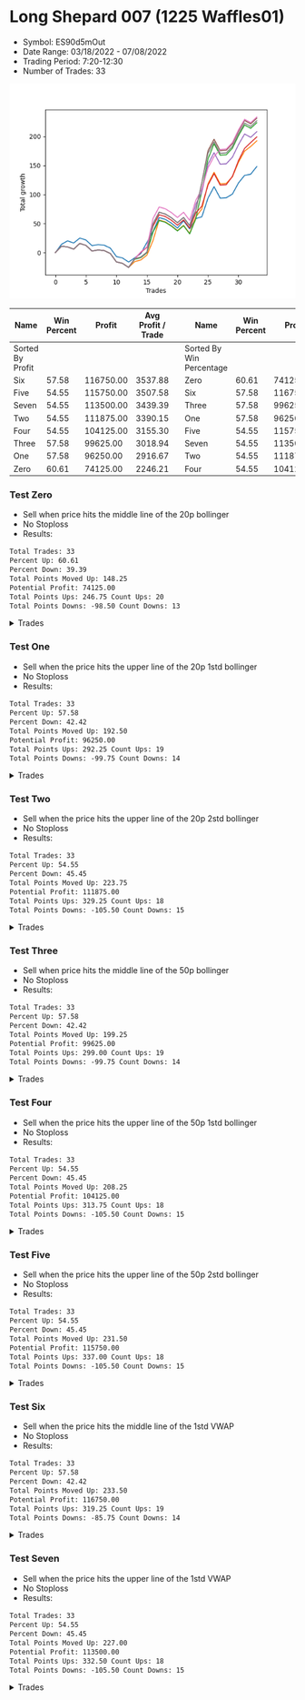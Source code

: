 # Long Shepard 007 (1225 Waffles01) 
- Symbol: ES90d5mOut
- Date Range: 03/18/2022 - 07/08/2022
- Trading Period: 7:20-12:30
- Number of Trades: 33

![Plot](LongShepard007(1225Waffles01)ES90d5mOut.png)

| Name | Win Percent | Profit | Avg Profit / Trade |     | Name | Win Percent | Profit | Avg Profit / Trade |
| ---- | ----------- | ------ | ------------------ | --- | ---- | ----------- | ------ | ------------------ |
| Sorted By <br> Profit | | | | | Sorted By <br> Win Percentage ||||
| Six | 57.58 | 116750.00 | 3537.88 |     | Zero | 60.61 | 74125.00 | 2246.21 |
| Five | 54.55 | 115750.00 | 3507.58 |     | Six | 57.58 | 116750.00 | 3537.88 |
| Seven | 54.55 | 113500.00 | 3439.39 |     | Three | 57.58 | 99625.00 | 3018.94 |
| Two | 54.55 | 111875.00 | 3390.15 |     | One | 57.58 | 96250.00 | 2916.67 |
| Four | 54.55 | 104125.00 | 3155.30 |     | Five | 54.55 | 115750.00 | 3507.58 |
| Three | 57.58 | 99625.00 | 3018.94 |     | Seven | 54.55 | 113500.00 | 3439.39 |
| One | 57.58 | 96250.00 | 2916.67 |     | Two | 54.55 | 111875.00 | 3390.15 |
| Zero | 60.61 | 74125.00 | 2246.21 |     | Four | 54.55 | 104125.00 | 3155.30 |

### Test Zero
* Sell when price hits the middle line of the 20p bollinger
* No Stoploss
* Results:
```
Total Trades: 33
Percent Up: 60.61
Percent Down: 39.39
Total Points Moved Up: 148.25
Potential Profit: 74125.00
Total Points Ups: 246.75 Count Ups: 20
Total Points Downs: -98.50 Count Downs: 13
```

<details><summary>Trades</summary>

<code>In: 2022-03-21 10:30:00		Out: 2022-03-21 11:00:15		Total Position Time: 30:15		Total Move Up: 14.25		Total to Date: 14.25</code> <br />
<code>In: 2022-03-21 10:35:00		Out: 2022-03-21 11:00:15		Total Position Time: 25:15		Total Move Up: 6.00		Total to Date: 20.25</code> <br />
<code>In: 2022-03-23 10:55:00		Out: 2022-03-23 11:25:55		Total Position Time: 30:55		Total Move Up: -3.75		Total to Date: 16.50</code> <br />
<code>In: 2022-03-23 11:15:00		Out: 2022-03-23 11:28:15		Total Position Time: 13:15		Total Move Up: 8.50		Total to Date: 25.00</code> <br />
<code>In: 2022-03-30 11:05:00		Out: 2022-03-30 11:35:55		Total Position Time: 30:55		Total Move Up: -3.25		Total to Date: 21.75</code> <br />
<code>In: 2022-03-30 11:35:00		Out: 2022-03-30 12:05:55		Total Position Time: 30:55		Total Move Up: -9.75		Total to Date: 12.00</code> <br />
<code>In: 2022-04-01 09:25:00		Out: 2022-04-01 09:55:55		Total Position Time: 30:55		Total Move Up: 1.75		Total to Date: 13.75</code> <br />
<code>In: 2022-04-01 09:40:00		Out: 2022-04-01 10:10:55		Total Position Time: 30:55		Total Move Up: -1.00		Total to Date: 12.75</code> <br />
<code>In: 2022-04-07 08:20:00		Out: 2022-04-07 08:50:55		Total Position Time: 30:55		Total Move Up: -5.00		Total to Date: 7.75</code> <br />
<code>In: 2022-04-12 11:45:00		Out: 2022-04-12 12:15:55		Total Position Time: 30:55		Total Move Up: -14.50		Total to Date: -6.75</code> <br />
<code>In: 2022-04-14 12:15:00		Out: 2022-04-14 12:45:55		Total Position Time: 30:55		Total Move Up: -2.50		Total to Date: -9.25</code> <br />
<code>In: 2022-04-18 08:55:00		Out: 2022-04-18 09:25:55		Total Position Time: 30:55		Total Move Up: -7.00		Total to Date: -16.25</code> <br />
<code>In: 2022-04-18 09:40:00		Out: 2022-04-18 09:54:40		Total Position Time: 14:40		Total Move Up: 7.25		Total to Date: -9.00</code> <br />
<code>In: 2022-04-20 12:05:00		Out: 2022-04-20 12:24:15		Total Position Time: 19:15		Total Move Up: 7.50		Total to Date: -1.50</code> <br />
<code>In: 2022-04-21 10:20:00		Out: 2022-04-21 10:31:05		Total Position Time: 11:05		Total Move Up: 19.00		Total to Date: 17.50</code> <br />
<code>In: 2022-05-02 11:45:00		Out: 2022-05-02 11:53:35		Total Position Time: 08:35		Total Move Up: 18.75		Total to Date: 36.25</code> <br />
<code>In: 2022-05-11 11:00:00		Out: 2022-05-11 11:18:40		Total Position Time: 18:40		Total Move Up: 24.00		Total to Date: 60.25</code> <br />
<code>In: 2022-05-12 11:00:00		Out: 2022-05-12 11:30:55		Total Position Time: 30:55		Total Move Up: -3.00		Total to Date: 57.25</code> <br />
<code>In: 2022-05-12 11:15:00		Out: 2022-05-12 11:45:55		Total Position Time: 30:55		Total Move Up: -6.50		Total to Date: 50.75</code> <br />
<code>In: 2022-06-08 10:15:00		Out: 2022-06-08 10:45:55		Total Position Time: 30:55		Total Move Up: -8.50		Total to Date: 42.25</code> <br />
<code>In: 2022-06-08 10:40:00		Out: 2022-06-08 11:07:45		Total Position Time: 27:45		Total Move Up: 12.50		Total to Date: 54.75</code> <br />
<code>In: 2022-06-13 07:30:00		Out: 2022-06-13 08:00:55		Total Position Time: 30:55		Total Move Up: -14.00		Total to Date: 40.75</code> <br />
<code>In: 2022-06-14 12:25:00		Out: 2022-06-14 12:30:55		Total Position Time: 05:55		Total Move Up: 17.75		Total to Date: 58.50</code> <br />
<code>In: 2022-06-14 12:30:00		Out: 2022-06-14 12:32:05		Total Position Time: 02:05		Total Move Up: 3.25		Total to Date: 61.75</code> <br />
<code>In: 2022-06-15 11:35:00		Out: 2022-06-15 11:38:10		Total Position Time: 03:10		Total Move Up: 32.00		Total to Date: 93.75</code> <br />
<code>In: 2022-06-15 11:40:00		Out: 2022-06-15 11:41:10		Total Position Time: 01:10		Total Move Up: 19.75		Total to Date: 113.50</code> <br />
<code>In: 2022-06-16 07:20:00		Out: 2022-06-16 07:50:55		Total Position Time: 30:55		Total Move Up: -19.75		Total to Date: 93.75</code> <br />
<code>In: 2022-06-16 11:35:00		Out: 2022-06-16 12:05:55		Total Position Time: 30:55		Total Move Up: 0.75		Total to Date: 94.50</code> <br />
<code>In: 2022-06-16 11:40:00		Out: 2022-06-16 12:09:30		Total Position Time: 29:30		Total Move Up: 6.25		Total to Date: 100.75</code> <br />
<code>In: 2022-06-16 11:55:00		Out: 2022-06-16 12:09:30		Total Position Time: 14:30		Total Move Up: 19.25		Total to Date: 120.00</code> <br />
<code>In: 2022-06-16 12:00:00		Out: 2022-06-16 12:09:30		Total Position Time: 09:30		Total Move Up: 13.00		Total to Date: 133.00</code> <br />
<code>In: 2022-06-16 12:05:00		Out: 2022-06-16 12:09:30		Total Position Time: 04:30		Total Move Up: 2.00		Total to Date: 135.00</code> <br />
<code>In: 2022-06-23 10:05:00		Out: 2022-06-23 10:23:20		Total Position Time: 18:20		Total Move Up: 13.25		Total to Date: 148.25</code> <br />


</details>

### Test One
* Sell when the price hits the upper line of the 20p 1std bollinger
* No Stoploss
* Results:
```
Total Trades: 33
Percent Up: 57.58
Percent Down: 42.42
Total Points Moved Up: 192.50
Potential Profit: 96250.00
Total Points Ups: 292.25 Count Ups: 19
Total Points Downs: -99.75 Count Downs: 14
```

<details><summary>Trades</summary>

<code>In: 2022-03-21 10:30:00		Out: 2022-03-21 11:00:55		Total Position Time: 30:55		Total Move Up: 11.00		Total to Date: 11.00</code> <br />
<code>In: 2022-03-21 10:35:00		Out: 2022-03-21 11:05:55		Total Position Time: 30:55		Total Move Up: -1.25		Total to Date: 9.75</code> <br />
<code>In: 2022-03-23 10:55:00		Out: 2022-03-23 11:25:55		Total Position Time: 30:55		Total Move Up: -3.75		Total to Date: 6.00</code> <br />
<code>In: 2022-03-23 11:15:00		Out: 2022-03-23 11:45:55		Total Position Time: 30:55		Total Move Up: 9.75		Total to Date: 15.75</code> <br />
<code>In: 2022-03-30 11:05:00		Out: 2022-03-30 11:35:55		Total Position Time: 30:55		Total Move Up: -3.25		Total to Date: 12.50</code> <br />
<code>In: 2022-03-30 11:35:00		Out: 2022-03-30 12:05:55		Total Position Time: 30:55		Total Move Up: -9.75		Total to Date: 2.75</code> <br />
<code>In: 2022-04-01 09:25:00		Out: 2022-04-01 09:55:55		Total Position Time: 30:55		Total Move Up: 1.75		Total to Date: 4.50</code> <br />
<code>In: 2022-04-01 09:40:00		Out: 2022-04-01 10:10:55		Total Position Time: 30:55		Total Move Up: -1.00		Total to Date: 3.50</code> <br />
<code>In: 2022-04-07 08:20:00		Out: 2022-04-07 08:50:55		Total Position Time: 30:55		Total Move Up: -5.00		Total to Date: -1.50</code> <br />
<code>In: 2022-04-12 11:45:00		Out: 2022-04-12 12:15:55		Total Position Time: 30:55		Total Move Up: -14.50		Total to Date: -16.00</code> <br />
<code>In: 2022-04-14 12:15:00		Out: 2022-04-14 12:45:55		Total Position Time: 30:55		Total Move Up: -2.50		Total to Date: -18.50</code> <br />
<code>In: 2022-04-18 08:55:00		Out: 2022-04-18 09:25:55		Total Position Time: 30:55		Total Move Up: -7.00		Total to Date: -25.50</code> <br />
<code>In: 2022-04-18 09:40:00		Out: 2022-04-18 10:07:50		Total Position Time: 27:50		Total Move Up: 10.00		Total to Date: -15.50</code> <br />
<code>In: 2022-04-20 12:05:00		Out: 2022-04-20 12:35:55		Total Position Time: 30:55		Total Move Up: 2.75		Total to Date: -12.75</code> <br />
<code>In: 2022-04-21 10:20:00		Out: 2022-04-21 10:50:55		Total Position Time: 30:55		Total Move Up: 8.50		Total to Date: -4.25</code> <br />
<code>In: 2022-05-02 11:45:00		Out: 2022-05-02 12:05:15		Total Position Time: 20:15		Total Move Up: 25.25		Total to Date: 21.00</code> <br />
<code>In: 2022-05-11 11:00:00		Out: 2022-05-11 11:25:45		Total Position Time: 25:45		Total Move Up: 35.00		Total to Date: 56.00</code> <br />
<code>In: 2022-05-12 11:00:00		Out: 2022-05-12 11:30:55		Total Position Time: 30:55		Total Move Up: -3.00		Total to Date: 53.00</code> <br />
<code>In: 2022-05-12 11:15:00		Out: 2022-05-12 11:45:55		Total Position Time: 30:55		Total Move Up: -6.50		Total to Date: 46.50</code> <br />
<code>In: 2022-06-08 10:15:00		Out: 2022-06-08 10:45:55		Total Position Time: 30:55		Total Move Up: -8.50		Total to Date: 38.00</code> <br />
<code>In: 2022-06-08 10:40:00		Out: 2022-06-08 11:10:55		Total Position Time: 30:55		Total Move Up: 9.00		Total to Date: 47.00</code> <br />
<code>In: 2022-06-13 07:30:00		Out: 2022-06-13 08:00:55		Total Position Time: 30:55		Total Move Up: -14.00		Total to Date: 33.00</code> <br />
<code>In: 2022-06-14 12:25:00		Out: 2022-06-14 12:38:10		Total Position Time: 13:10		Total Move Up: 28.25		Total to Date: 61.25</code> <br />
<code>In: 2022-06-14 12:30:00		Out: 2022-06-14 12:38:10		Total Position Time: 08:10		Total Move Up: 14.00		Total to Date: 75.25</code> <br />
<code>In: 2022-06-15 11:35:00		Out: 2022-06-15 11:38:55		Total Position Time: 03:55		Total Move Up: 43.25		Total to Date: 118.50</code> <br />
<code>In: 2022-06-15 11:40:00		Out: 2022-06-15 11:41:10		Total Position Time: 01:10		Total Move Up: 19.75		Total to Date: 138.25</code> <br />
<code>In: 2022-06-16 07:20:00		Out: 2022-06-16 07:50:55		Total Position Time: 30:55		Total Move Up: -19.75		Total to Date: 118.50</code> <br />
<code>In: 2022-06-16 11:35:00		Out: 2022-06-16 12:05:55		Total Position Time: 30:55		Total Move Up: 0.75		Total to Date: 119.25</code> <br />
<code>In: 2022-06-16 11:40:00		Out: 2022-06-16 12:10:55		Total Position Time: 30:55		Total Move Up: 11.25		Total to Date: 130.50</code> <br />
<code>In: 2022-06-16 11:55:00		Out: 2022-06-16 12:20:15		Total Position Time: 25:15		Total Move Up: 25.25		Total to Date: 155.75</code> <br />
<code>In: 2022-06-16 12:00:00		Out: 2022-06-16 12:20:15		Total Position Time: 20:15		Total Move Up: 19.00		Total to Date: 174.75</code> <br />
<code>In: 2022-06-16 12:05:00		Out: 2022-06-16 12:20:15		Total Position Time: 15:15		Total Move Up: 8.00		Total to Date: 182.75</code> <br />
<code>In: 2022-06-23 10:05:00		Out: 2022-06-23 10:35:55		Total Position Time: 30:55		Total Move Up: 9.75		Total to Date: 192.50</code> <br />


</details>

### Test Two
* Sell when the price hits the upper line of the 20p 2std bollinger
* No Stoploss
* Results:
```
Total Trades: 33
Percent Up: 54.55
Percent Down: 45.45
Total Points Moved Up: 223.75
Potential Profit: 111875.00
Total Points Ups: 329.25 Count Ups: 18
Total Points Downs: -105.50 Count Downs: 15
```

<details><summary>Trades</summary>

<code>In: 2022-03-21 10:30:00		Out: 2022-03-21 11:00:55		Total Position Time: 30:55		Total Move Up: 11.00		Total to Date: 11.00</code> <br />
<code>In: 2022-03-21 10:35:00		Out: 2022-03-21 11:05:55		Total Position Time: 30:55		Total Move Up: -1.25		Total to Date: 9.75</code> <br />
<code>In: 2022-03-23 10:55:00		Out: 2022-03-23 11:25:55		Total Position Time: 30:55		Total Move Up: -3.75		Total to Date: 6.00</code> <br />
<code>In: 2022-03-23 11:15:00		Out: 2022-03-23 11:45:55		Total Position Time: 30:55		Total Move Up: 9.75		Total to Date: 15.75</code> <br />
<code>In: 2022-03-30 11:05:00		Out: 2022-03-30 11:35:55		Total Position Time: 30:55		Total Move Up: -3.25		Total to Date: 12.50</code> <br />
<code>In: 2022-03-30 11:35:00		Out: 2022-03-30 12:05:55		Total Position Time: 30:55		Total Move Up: -9.75		Total to Date: 2.75</code> <br />
<code>In: 2022-04-01 09:25:00		Out: 2022-04-01 09:55:55		Total Position Time: 30:55		Total Move Up: 1.75		Total to Date: 4.50</code> <br />
<code>In: 2022-04-01 09:40:00		Out: 2022-04-01 10:10:55		Total Position Time: 30:55		Total Move Up: -1.00		Total to Date: 3.50</code> <br />
<code>In: 2022-04-07 08:20:00		Out: 2022-04-07 08:50:55		Total Position Time: 30:55		Total Move Up: -5.00		Total to Date: -1.50</code> <br />
<code>In: 2022-04-12 11:45:00		Out: 2022-04-12 12:15:55		Total Position Time: 30:55		Total Move Up: -14.50		Total to Date: -16.00</code> <br />
<code>In: 2022-04-14 12:15:00		Out: 2022-04-14 12:45:55		Total Position Time: 30:55		Total Move Up: -2.50		Total to Date: -18.50</code> <br />
<code>In: 2022-04-18 08:55:00		Out: 2022-04-18 09:25:55		Total Position Time: 30:55		Total Move Up: -7.00		Total to Date: -25.50</code> <br />
<code>In: 2022-04-18 09:40:00		Out: 2022-04-18 10:10:25		Total Position Time: 30:25		Total Move Up: 14.00		Total to Date: -11.50</code> <br />
<code>In: 2022-04-20 12:05:00		Out: 2022-04-20 12:35:55		Total Position Time: 30:55		Total Move Up: 2.75		Total to Date: -8.75</code> <br />
<code>In: 2022-04-21 10:20:00		Out: 2022-04-21 10:50:55		Total Position Time: 30:55		Total Move Up: 8.50		Total to Date: -0.25</code> <br />
<code>In: 2022-05-02 11:45:00		Out: 2022-05-02 12:09:40		Total Position Time: 24:40		Total Move Up: 35.75		Total to Date: 35.50</code> <br />
<code>In: 2022-05-11 11:00:00		Out: 2022-05-11 11:30:55		Total Position Time: 30:55		Total Move Up: 19.75		Total to Date: 55.25</code> <br />
<code>In: 2022-05-12 11:00:00		Out: 2022-05-12 11:30:55		Total Position Time: 30:55		Total Move Up: -3.00		Total to Date: 52.25</code> <br />
<code>In: 2022-05-12 11:15:00		Out: 2022-05-12 11:45:55		Total Position Time: 30:55		Total Move Up: -6.50		Total to Date: 45.75</code> <br />
<code>In: 2022-06-08 10:15:00		Out: 2022-06-08 10:45:55		Total Position Time: 30:55		Total Move Up: -8.50		Total to Date: 37.25</code> <br />
<code>In: 2022-06-08 10:40:00		Out: 2022-06-08 11:10:55		Total Position Time: 30:55		Total Move Up: 9.00		Total to Date: 46.25</code> <br />
<code>In: 2022-06-13 07:30:00		Out: 2022-06-13 08:00:55		Total Position Time: 30:55		Total Move Up: -14.00		Total to Date: 32.25</code> <br />
<code>In: 2022-06-14 12:25:00		Out: 2022-06-14 12:55:55		Total Position Time: 30:55		Total Move Up: 25.75		Total to Date: 58.00</code> <br />
<code>In: 2022-06-14 12:30:00		Out: 2022-06-15 06:30:05		Total Position Time: 1080:05		Total Move Up: 48.50		Total to Date: 106.50</code> <br />
<code>In: 2022-06-15 11:35:00		Out: 2022-06-15 11:41:00		Total Position Time: 06:00		Total Move Up: 54.75		Total to Date: 161.25</code> <br />
<code>In: 2022-06-15 11:40:00		Out: 2022-06-15 11:41:25		Total Position Time: 01:25		Total Move Up: 26.25		Total to Date: 187.50</code> <br />
<code>In: 2022-06-16 07:20:00		Out: 2022-06-16 07:50:55		Total Position Time: 30:55		Total Move Up: -19.75		Total to Date: 167.75</code> <br />
<code>In: 2022-06-16 11:35:00		Out: 2022-06-16 12:05:55		Total Position Time: 30:55		Total Move Up: 0.75		Total to Date: 168.50</code> <br />
<code>In: 2022-06-16 11:40:00		Out: 2022-06-16 12:10:55		Total Position Time: 30:55		Total Move Up: 11.25		Total to Date: 179.75</code> <br />
<code>In: 2022-06-16 11:55:00		Out: 2022-06-16 12:25:55		Total Position Time: 30:55		Total Move Up: 21.75		Total to Date: 201.50</code> <br />
<code>In: 2022-06-16 12:00:00		Out: 2022-06-16 12:30:55		Total Position Time: 30:55		Total Move Up: 18.25		Total to Date: 219.75</code> <br />
<code>In: 2022-06-16 12:05:00		Out: 2022-06-16 12:35:55		Total Position Time: 30:55		Total Move Up: -5.75		Total to Date: 214.00</code> <br />
<code>In: 2022-06-23 10:05:00		Out: 2022-06-23 10:35:55		Total Position Time: 30:55		Total Move Up: 9.75		Total to Date: 223.75</code> <br />


</details>

### Test Three
* Sell when price hits the middle line of the 50p bollinger
* No Stoploss
* Results:
```
Total Trades: 33
Percent Up: 57.58
Percent Down: 42.42
Total Points Moved Up: 199.25
Potential Profit: 99625.00
Total Points Ups: 299.00 Count Ups: 19
Total Points Downs: -99.75 Count Downs: 14
```

<details><summary>Trades</summary>

<code>In: 2022-03-21 10:30:00		Out: 2022-03-21 11:00:55		Total Position Time: 30:55		Total Move Up: 11.00		Total to Date: 11.00</code> <br />
<code>In: 2022-03-21 10:35:00		Out: 2022-03-21 11:05:55		Total Position Time: 30:55		Total Move Up: -1.25		Total to Date: 9.75</code> <br />
<code>In: 2022-03-23 10:55:00		Out: 2022-03-23 11:25:55		Total Position Time: 30:55		Total Move Up: -3.75		Total to Date: 6.00</code> <br />
<code>In: 2022-03-23 11:15:00		Out: 2022-03-23 11:45:55		Total Position Time: 30:55		Total Move Up: 9.75		Total to Date: 15.75</code> <br />
<code>In: 2022-03-30 11:05:00		Out: 2022-03-30 11:35:55		Total Position Time: 30:55		Total Move Up: -3.25		Total to Date: 12.50</code> <br />
<code>In: 2022-03-30 11:35:00		Out: 2022-03-30 12:05:55		Total Position Time: 30:55		Total Move Up: -9.75		Total to Date: 2.75</code> <br />
<code>In: 2022-04-01 09:25:00		Out: 2022-04-01 09:55:55		Total Position Time: 30:55		Total Move Up: 1.75		Total to Date: 4.50</code> <br />
<code>In: 2022-04-01 09:40:00		Out: 2022-04-01 10:10:55		Total Position Time: 30:55		Total Move Up: -1.00		Total to Date: 3.50</code> <br />
<code>In: 2022-04-07 08:20:00		Out: 2022-04-07 08:50:55		Total Position Time: 30:55		Total Move Up: -5.00		Total to Date: -1.50</code> <br />
<code>In: 2022-04-12 11:45:00		Out: 2022-04-12 12:15:55		Total Position Time: 30:55		Total Move Up: -14.50		Total to Date: -16.00</code> <br />
<code>In: 2022-04-14 12:15:00		Out: 2022-04-14 12:45:55		Total Position Time: 30:55		Total Move Up: -2.50		Total to Date: -18.50</code> <br />
<code>In: 2022-04-18 08:55:00		Out: 2022-04-18 09:25:55		Total Position Time: 30:55		Total Move Up: -7.00		Total to Date: -25.50</code> <br />
<code>In: 2022-04-18 09:40:00		Out: 2022-04-18 10:10:55		Total Position Time: 30:55		Total Move Up: 15.00		Total to Date: -10.50</code> <br />
<code>In: 2022-04-20 12:05:00		Out: 2022-04-20 12:25:50		Total Position Time: 20:50		Total Move Up: 11.00		Total to Date: 0.50</code> <br />
<code>In: 2022-04-21 10:20:00		Out: 2022-04-21 10:50:55		Total Position Time: 30:55		Total Move Up: 8.50		Total to Date: 9.00</code> <br />
<code>In: 2022-05-02 11:45:00		Out: 2022-05-02 12:10:10		Total Position Time: 25:10		Total Move Up: 36.50		Total to Date: 45.50</code> <br />
<code>In: 2022-05-11 11:00:00		Out: 2022-05-11 11:30:55		Total Position Time: 30:55		Total Move Up: 19.75		Total to Date: 65.25</code> <br />
<code>In: 2022-05-12 11:00:00		Out: 2022-05-12 11:30:55		Total Position Time: 30:55		Total Move Up: -3.00		Total to Date: 62.25</code> <br />
<code>In: 2022-05-12 11:15:00		Out: 2022-05-12 11:45:55		Total Position Time: 30:55		Total Move Up: -6.50		Total to Date: 55.75</code> <br />
<code>In: 2022-06-08 10:15:00		Out: 2022-06-08 10:45:55		Total Position Time: 30:55		Total Move Up: -8.50		Total to Date: 47.25</code> <br />
<code>In: 2022-06-08 10:40:00		Out: 2022-06-08 11:10:55		Total Position Time: 30:55		Total Move Up: 9.00		Total to Date: 56.25</code> <br />
<code>In: 2022-06-13 07:30:00		Out: 2022-06-13 08:00:55		Total Position Time: 30:55		Total Move Up: -14.00		Total to Date: 42.25</code> <br />
<code>In: 2022-06-14 12:25:00		Out: 2022-06-14 12:37:55		Total Position Time: 12:55		Total Move Up: 26.00		Total to Date: 68.25</code> <br />
<code>In: 2022-06-14 12:30:00		Out: 2022-06-14 12:37:55		Total Position Time: 07:55		Total Move Up: 11.75		Total to Date: 80.00</code> <br />
<code>In: 2022-06-15 11:35:00		Out: 2022-06-15 11:38:45		Total Position Time: 03:45		Total Move Up: 36.25		Total to Date: 116.25</code> <br />
<code>In: 2022-06-15 11:40:00		Out: 2022-06-15 11:41:10		Total Position Time: 01:10		Total Move Up: 19.75		Total to Date: 136.00</code> <br />
<code>In: 2022-06-16 07:20:00		Out: 2022-06-16 07:50:55		Total Position Time: 30:55		Total Move Up: -19.75		Total to Date: 116.25</code> <br />
<code>In: 2022-06-16 11:35:00		Out: 2022-06-16 12:05:55		Total Position Time: 30:55		Total Move Up: 0.75		Total to Date: 117.00</code> <br />
<code>In: 2022-06-16 11:40:00		Out: 2022-06-16 12:10:20		Total Position Time: 30:20		Total Move Up: 14.25		Total to Date: 131.25</code> <br />
<code>In: 2022-06-16 11:55:00		Out: 2022-06-16 12:10:20		Total Position Time: 15:20		Total Move Up: 27.25		Total to Date: 158.50</code> <br />
<code>In: 2022-06-16 12:00:00		Out: 2022-06-16 12:10:20		Total Position Time: 10:20		Total Move Up: 21.00		Total to Date: 179.50</code> <br />
<code>In: 2022-06-16 12:05:00		Out: 2022-06-16 12:10:20		Total Position Time: 05:20		Total Move Up: 10.00		Total to Date: 189.50</code> <br />
<code>In: 2022-06-23 10:05:00		Out: 2022-06-23 10:35:55		Total Position Time: 30:55		Total Move Up: 9.75		Total to Date: 199.25</code> <br />


</details>

### Test Four
* Sell when the price hits the upper line of the 50p 1std bollinger
* No Stoploss
* Results:
```
Total Trades: 33
Percent Up: 54.55
Percent Down: 45.45
Total Points Moved Up: 208.25
Potential Profit: 104125.00
Total Points Ups: 313.75 Count Ups: 18
Total Points Downs: -105.50 Count Downs: 15
```

<details><summary>Trades</summary>

<code>In: 2022-03-21 10:30:00		Out: 2022-03-21 11:00:55		Total Position Time: 30:55		Total Move Up: 11.00		Total to Date: 11.00</code> <br />
<code>In: 2022-03-21 10:35:00		Out: 2022-03-21 11:05:55		Total Position Time: 30:55		Total Move Up: -1.25		Total to Date: 9.75</code> <br />
<code>In: 2022-03-23 10:55:00		Out: 2022-03-23 11:25:55		Total Position Time: 30:55		Total Move Up: -3.75		Total to Date: 6.00</code> <br />
<code>In: 2022-03-23 11:15:00		Out: 2022-03-23 11:45:55		Total Position Time: 30:55		Total Move Up: 9.75		Total to Date: 15.75</code> <br />
<code>In: 2022-03-30 11:05:00		Out: 2022-03-30 11:35:55		Total Position Time: 30:55		Total Move Up: -3.25		Total to Date: 12.50</code> <br />
<code>In: 2022-03-30 11:35:00		Out: 2022-03-30 12:05:55		Total Position Time: 30:55		Total Move Up: -9.75		Total to Date: 2.75</code> <br />
<code>In: 2022-04-01 09:25:00		Out: 2022-04-01 09:55:55		Total Position Time: 30:55		Total Move Up: 1.75		Total to Date: 4.50</code> <br />
<code>In: 2022-04-01 09:40:00		Out: 2022-04-01 10:10:55		Total Position Time: 30:55		Total Move Up: -1.00		Total to Date: 3.50</code> <br />
<code>In: 2022-04-07 08:20:00		Out: 2022-04-07 08:50:55		Total Position Time: 30:55		Total Move Up: -5.00		Total to Date: -1.50</code> <br />
<code>In: 2022-04-12 11:45:00		Out: 2022-04-12 12:15:55		Total Position Time: 30:55		Total Move Up: -14.50		Total to Date: -16.00</code> <br />
<code>In: 2022-04-14 12:15:00		Out: 2022-04-14 12:45:55		Total Position Time: 30:55		Total Move Up: -2.50		Total to Date: -18.50</code> <br />
<code>In: 2022-04-18 08:55:00		Out: 2022-04-18 09:25:55		Total Position Time: 30:55		Total Move Up: -7.00		Total to Date: -25.50</code> <br />
<code>In: 2022-04-18 09:40:00		Out: 2022-04-18 10:10:55		Total Position Time: 30:55		Total Move Up: 15.00		Total to Date: -10.50</code> <br />
<code>In: 2022-04-20 12:05:00		Out: 2022-04-20 12:35:55		Total Position Time: 30:55		Total Move Up: 2.75		Total to Date: -7.75</code> <br />
<code>In: 2022-04-21 10:20:00		Out: 2022-04-21 10:50:55		Total Position Time: 30:55		Total Move Up: 8.50		Total to Date: 0.75</code> <br />
<code>In: 2022-05-02 11:45:00		Out: 2022-05-02 12:15:55		Total Position Time: 30:55		Total Move Up: 49.00		Total to Date: 49.75</code> <br />
<code>In: 2022-05-11 11:00:00		Out: 2022-05-11 11:30:55		Total Position Time: 30:55		Total Move Up: 19.75		Total to Date: 69.50</code> <br />
<code>In: 2022-05-12 11:00:00		Out: 2022-05-12 11:30:55		Total Position Time: 30:55		Total Move Up: -3.00		Total to Date: 66.50</code> <br />
<code>In: 2022-05-12 11:15:00		Out: 2022-05-12 11:45:55		Total Position Time: 30:55		Total Move Up: -6.50		Total to Date: 60.00</code> <br />
<code>In: 2022-06-08 10:15:00		Out: 2022-06-08 10:45:55		Total Position Time: 30:55		Total Move Up: -8.50		Total to Date: 51.50</code> <br />
<code>In: 2022-06-08 10:40:00		Out: 2022-06-08 11:10:55		Total Position Time: 30:55		Total Move Up: 9.00		Total to Date: 60.50</code> <br />
<code>In: 2022-06-13 07:30:00		Out: 2022-06-13 08:00:55		Total Position Time: 30:55		Total Move Up: -14.00		Total to Date: 46.50</code> <br />
<code>In: 2022-06-14 12:25:00		Out: 2022-06-14 12:42:10		Total Position Time: 17:10		Total Move Up: 36.25		Total to Date: 82.75</code> <br />
<code>In: 2022-06-14 12:30:00		Out: 2022-06-14 12:42:10		Total Position Time: 12:10		Total Move Up: 22.00		Total to Date: 104.75</code> <br />
<code>In: 2022-06-15 11:35:00		Out: 2022-06-15 11:39:00		Total Position Time: 04:00		Total Move Up: 47.50		Total to Date: 152.25</code> <br />
<code>In: 2022-06-15 11:40:00		Out: 2022-06-15 11:41:10		Total Position Time: 01:10		Total Move Up: 19.75		Total to Date: 172.00</code> <br />
<code>In: 2022-06-16 07:20:00		Out: 2022-06-16 07:50:55		Total Position Time: 30:55		Total Move Up: -19.75		Total to Date: 152.25</code> <br />
<code>In: 2022-06-16 11:35:00		Out: 2022-06-16 12:05:55		Total Position Time: 30:55		Total Move Up: 0.75		Total to Date: 153.00</code> <br />
<code>In: 2022-06-16 11:40:00		Out: 2022-06-16 12:10:55		Total Position Time: 30:55		Total Move Up: 11.25		Total to Date: 164.25</code> <br />
<code>In: 2022-06-16 11:55:00		Out: 2022-06-16 12:25:55		Total Position Time: 30:55		Total Move Up: 21.75		Total to Date: 186.00</code> <br />
<code>In: 2022-06-16 12:00:00		Out: 2022-06-16 12:30:55		Total Position Time: 30:55		Total Move Up: 18.25		Total to Date: 204.25</code> <br />
<code>In: 2022-06-16 12:05:00		Out: 2022-06-16 12:35:55		Total Position Time: 30:55		Total Move Up: -5.75		Total to Date: 198.50</code> <br />
<code>In: 2022-06-23 10:05:00		Out: 2022-06-23 10:35:55		Total Position Time: 30:55		Total Move Up: 9.75		Total to Date: 208.25</code> <br />


</details>

### Test Five
* Sell when the price hits the upper line of the 50p 2std bollinger
* No Stoploss
* Results:
```
Total Trades: 33
Percent Up: 54.55
Percent Down: 45.45
Total Points Moved Up: 231.50
Potential Profit: 115750.00
Total Points Ups: 337.00 Count Ups: 18
Total Points Downs: -105.50 Count Downs: 15
```

<details><summary>Trades</summary>

<code>In: 2022-03-21 10:30:00		Out: 2022-03-21 11:00:55		Total Position Time: 30:55		Total Move Up: 11.00		Total to Date: 11.00</code> <br />
<code>In: 2022-03-21 10:35:00		Out: 2022-03-21 11:05:55		Total Position Time: 30:55		Total Move Up: -1.25		Total to Date: 9.75</code> <br />
<code>In: 2022-03-23 10:55:00		Out: 2022-03-23 11:25:55		Total Position Time: 30:55		Total Move Up: -3.75		Total to Date: 6.00</code> <br />
<code>In: 2022-03-23 11:15:00		Out: 2022-03-23 11:45:55		Total Position Time: 30:55		Total Move Up: 9.75		Total to Date: 15.75</code> <br />
<code>In: 2022-03-30 11:05:00		Out: 2022-03-30 11:35:55		Total Position Time: 30:55		Total Move Up: -3.25		Total to Date: 12.50</code> <br />
<code>In: 2022-03-30 11:35:00		Out: 2022-03-30 12:05:55		Total Position Time: 30:55		Total Move Up: -9.75		Total to Date: 2.75</code> <br />
<code>In: 2022-04-01 09:25:00		Out: 2022-04-01 09:55:55		Total Position Time: 30:55		Total Move Up: 1.75		Total to Date: 4.50</code> <br />
<code>In: 2022-04-01 09:40:00		Out: 2022-04-01 10:10:55		Total Position Time: 30:55		Total Move Up: -1.00		Total to Date: 3.50</code> <br />
<code>In: 2022-04-07 08:20:00		Out: 2022-04-07 08:50:55		Total Position Time: 30:55		Total Move Up: -5.00		Total to Date: -1.50</code> <br />
<code>In: 2022-04-12 11:45:00		Out: 2022-04-12 12:15:55		Total Position Time: 30:55		Total Move Up: -14.50		Total to Date: -16.00</code> <br />
<code>In: 2022-04-14 12:15:00		Out: 2022-04-14 12:45:55		Total Position Time: 30:55		Total Move Up: -2.50		Total to Date: -18.50</code> <br />
<code>In: 2022-04-18 08:55:00		Out: 2022-04-18 09:25:55		Total Position Time: 30:55		Total Move Up: -7.00		Total to Date: -25.50</code> <br />
<code>In: 2022-04-18 09:40:00		Out: 2022-04-18 10:10:55		Total Position Time: 30:55		Total Move Up: 15.00		Total to Date: -10.50</code> <br />
<code>In: 2022-04-20 12:05:00		Out: 2022-04-20 12:35:55		Total Position Time: 30:55		Total Move Up: 2.75		Total to Date: -7.75</code> <br />
<code>In: 2022-04-21 10:20:00		Out: 2022-04-21 10:50:55		Total Position Time: 30:55		Total Move Up: 8.50		Total to Date: 0.75</code> <br />
<code>In: 2022-05-02 11:45:00		Out: 2022-05-02 12:15:55		Total Position Time: 30:55		Total Move Up: 49.00		Total to Date: 49.75</code> <br />
<code>In: 2022-05-11 11:00:00		Out: 2022-05-11 11:30:55		Total Position Time: 30:55		Total Move Up: 19.75		Total to Date: 69.50</code> <br />
<code>In: 2022-05-12 11:00:00		Out: 2022-05-12 11:30:55		Total Position Time: 30:55		Total Move Up: -3.00		Total to Date: 66.50</code> <br />
<code>In: 2022-05-12 11:15:00		Out: 2022-05-12 11:45:55		Total Position Time: 30:55		Total Move Up: -6.50		Total to Date: 60.00</code> <br />
<code>In: 2022-06-08 10:15:00		Out: 2022-06-08 10:45:55		Total Position Time: 30:55		Total Move Up: -8.50		Total to Date: 51.50</code> <br />
<code>In: 2022-06-08 10:40:00		Out: 2022-06-08 11:10:55		Total Position Time: 30:55		Total Move Up: 9.00		Total to Date: 60.50</code> <br />
<code>In: 2022-06-13 07:30:00		Out: 2022-06-13 08:00:55		Total Position Time: 30:55		Total Move Up: -14.00		Total to Date: 46.50</code> <br />
<code>In: 2022-06-14 12:25:00		Out: 2022-06-14 12:55:55		Total Position Time: 30:55		Total Move Up: 25.75		Total to Date: 72.25</code> <br />
<code>In: 2022-06-14 12:30:00		Out: 2022-06-15 06:30:05		Total Position Time: 1080:05		Total Move Up: 48.50		Total to Date: 120.75</code> <br />
<code>In: 2022-06-15 11:35:00		Out: 2022-06-15 11:41:00		Total Position Time: 06:00		Total Move Up: 54.75		Total to Date: 175.50</code> <br />
<code>In: 2022-06-15 11:40:00		Out: 2022-06-15 11:41:10		Total Position Time: 01:10		Total Move Up: 19.75		Total to Date: 195.25</code> <br />
<code>In: 2022-06-16 07:20:00		Out: 2022-06-16 07:50:55		Total Position Time: 30:55		Total Move Up: -19.75		Total to Date: 175.50</code> <br />
<code>In: 2022-06-16 11:35:00		Out: 2022-06-16 12:05:55		Total Position Time: 30:55		Total Move Up: 0.75		Total to Date: 176.25</code> <br />
<code>In: 2022-06-16 11:40:00		Out: 2022-06-16 12:10:55		Total Position Time: 30:55		Total Move Up: 11.25		Total to Date: 187.50</code> <br />
<code>In: 2022-06-16 11:55:00		Out: 2022-06-16 12:25:55		Total Position Time: 30:55		Total Move Up: 21.75		Total to Date: 209.25</code> <br />
<code>In: 2022-06-16 12:00:00		Out: 2022-06-16 12:30:55		Total Position Time: 30:55		Total Move Up: 18.25		Total to Date: 227.50</code> <br />
<code>In: 2022-06-16 12:05:00		Out: 2022-06-16 12:35:55		Total Position Time: 30:55		Total Move Up: -5.75		Total to Date: 221.75</code> <br />
<code>In: 2022-06-23 10:05:00		Out: 2022-06-23 10:35:55		Total Position Time: 30:55		Total Move Up: 9.75		Total to Date: 231.50</code> <br />


</details>

### Test Six
* Sell when the price hits the middle line of the 1std VWAP
* No Stoploss
* Results:
```
Total Trades: 33
Percent Up: 57.58
Percent Down: 42.42
Total Points Moved Up: 233.50
Potential Profit: 116750.00
Total Points Ups: 319.25 Count Ups: 19
Total Points Downs: -85.75 Count Downs: 14
```

<details><summary>Trades</summary>

<code>In: 2022-03-21 10:30:00		Out: 2022-03-21 11:00:55		Total Position Time: 30:55		Total Move Up: 11.00		Total to Date: 11.00</code> <br />
<code>In: 2022-03-21 10:35:00		Out: 2022-03-21 11:05:55		Total Position Time: 30:55		Total Move Up: -1.25		Total to Date: 9.75</code> <br />
<code>In: 2022-03-23 10:55:00		Out: 2022-03-23 11:25:55		Total Position Time: 30:55		Total Move Up: -3.75		Total to Date: 6.00</code> <br />
<code>In: 2022-03-23 11:15:00		Out: 2022-03-23 11:45:55		Total Position Time: 30:55		Total Move Up: 9.75		Total to Date: 15.75</code> <br />
<code>In: 2022-03-30 11:05:00		Out: 2022-03-30 11:35:55		Total Position Time: 30:55		Total Move Up: -3.25		Total to Date: 12.50</code> <br />
<code>In: 2022-03-30 11:35:00		Out: 2022-03-30 12:05:55		Total Position Time: 30:55		Total Move Up: -9.75		Total to Date: 2.75</code> <br />
<code>In: 2022-04-01 09:25:00		Out: 2022-04-01 09:55:55		Total Position Time: 30:55		Total Move Up: 1.75		Total to Date: 4.50</code> <br />
<code>In: 2022-04-01 09:40:00		Out: 2022-04-01 10:10:55		Total Position Time: 30:55		Total Move Up: -1.00		Total to Date: 3.50</code> <br />
<code>In: 2022-04-07 08:20:00		Out: 2022-04-07 08:50:55		Total Position Time: 30:55		Total Move Up: -5.00		Total to Date: -1.50</code> <br />
<code>In: 2022-04-12 11:45:00		Out: 2022-04-12 12:15:55		Total Position Time: 30:55		Total Move Up: -14.50		Total to Date: -16.00</code> <br />
<code>In: 2022-04-14 12:15:00		Out: 2022-04-14 12:45:55		Total Position Time: 30:55		Total Move Up: -2.50		Total to Date: -18.50</code> <br />
<code>In: 2022-04-18 08:55:00		Out: 2022-04-18 09:25:55		Total Position Time: 30:55		Total Move Up: -7.00		Total to Date: -25.50</code> <br />
<code>In: 2022-04-18 09:40:00		Out: 2022-04-18 10:10:55		Total Position Time: 30:55		Total Move Up: 15.00		Total to Date: -10.50</code> <br />
<code>In: 2022-04-20 12:05:00		Out: 2022-04-20 12:26:10		Total Position Time: 21:10		Total Move Up: 11.75		Total to Date: 1.25</code> <br />
<code>In: 2022-04-21 10:20:00		Out: 2022-04-21 10:50:55		Total Position Time: 30:55		Total Move Up: 8.50		Total to Date: 9.75</code> <br />
<code>In: 2022-05-02 11:45:00		Out: 2022-05-02 12:15:55		Total Position Time: 30:55		Total Move Up: 49.00		Total to Date: 58.75</code> <br />
<code>In: 2022-05-11 11:00:00		Out: 2022-05-11 11:30:55		Total Position Time: 30:55		Total Move Up: 19.75		Total to Date: 78.50</code> <br />
<code>In: 2022-05-12 11:00:00		Out: 2022-05-12 11:30:55		Total Position Time: 30:55		Total Move Up: -3.00		Total to Date: 75.50</code> <br />
<code>In: 2022-05-12 11:15:00		Out: 2022-05-12 11:45:55		Total Position Time: 30:55		Total Move Up: -6.50		Total to Date: 69.00</code> <br />
<code>In: 2022-06-08 10:15:00		Out: 2022-06-08 10:45:55		Total Position Time: 30:55		Total Move Up: -8.50		Total to Date: 60.50</code> <br />
<code>In: 2022-06-08 10:40:00		Out: 2022-06-08 11:10:55		Total Position Time: 30:55		Total Move Up: 9.00		Total to Date: 69.50</code> <br />
<code>In: 2022-06-13 07:30:00		Out: 2022-06-13 08:00:55		Total Position Time: 30:55		Total Move Up: -14.00		Total to Date: 55.50</code> <br />
<code>In: 2022-06-14 12:25:00		Out: 2022-06-14 12:42:00		Total Position Time: 17:00		Total Move Up: 34.25		Total to Date: 89.75</code> <br />
<code>In: 2022-06-14 12:30:00		Out: 2022-06-14 12:42:00		Total Position Time: 12:00		Total Move Up: 20.00		Total to Date: 109.75</code> <br />
<code>In: 2022-06-15 11:35:00		Out: 2022-06-15 11:38:45		Total Position Time: 03:45		Total Move Up: 36.25		Total to Date: 146.00</code> <br />
<code>In: 2022-06-15 11:40:00		Out: 2022-06-15 11:41:10		Total Position Time: 01:10		Total Move Up: 19.75		Total to Date: 165.75</code> <br />
<code>In: 2022-06-16 07:20:00		Out: 2022-06-16 07:26:15		Total Position Time: 06:15		Total Move Up: 11.75		Total to Date: 177.50</code> <br />
<code>In: 2022-06-16 11:35:00		Out: 2022-06-16 12:05:55		Total Position Time: 30:55		Total Move Up: 0.75		Total to Date: 178.25</code> <br />
<code>In: 2022-06-16 11:40:00		Out: 2022-06-16 12:10:55		Total Position Time: 30:55		Total Move Up: 11.25		Total to Date: 189.50</code> <br />
<code>In: 2022-06-16 11:55:00		Out: 2022-06-16 12:25:55		Total Position Time: 30:55		Total Move Up: 21.75		Total to Date: 211.25</code> <br />
<code>In: 2022-06-16 12:00:00		Out: 2022-06-16 12:30:55		Total Position Time: 30:55		Total Move Up: 18.25		Total to Date: 229.50</code> <br />
<code>In: 2022-06-16 12:05:00		Out: 2022-06-16 12:35:55		Total Position Time: 30:55		Total Move Up: -5.75		Total to Date: 223.75</code> <br />
<code>In: 2022-06-23 10:05:00		Out: 2022-06-23 10:35:55		Total Position Time: 30:55		Total Move Up: 9.75		Total to Date: 233.50</code> <br />


</details>

### Test Seven
* Sell when the price hits the upper line of the 1std VWAP
* No Stoploss
* Results:
```
Total Trades: 33
Percent Up: 54.55
Percent Down: 45.45
Total Points Moved Up: 227.00
Potential Profit: 113500.00
Total Points Ups: 332.50 Count Ups: 18
Total Points Downs: -105.50 Count Downs: 15
```

<details><summary>Trades</summary>

<code>In: 2022-03-21 10:30:00		Out: 2022-03-21 11:00:55		Total Position Time: 30:55		Total Move Up: 11.00		Total to Date: 11.00</code> <br />
<code>In: 2022-03-21 10:35:00		Out: 2022-03-21 11:05:55		Total Position Time: 30:55		Total Move Up: -1.25		Total to Date: 9.75</code> <br />
<code>In: 2022-03-23 10:55:00		Out: 2022-03-23 11:25:55		Total Position Time: 30:55		Total Move Up: -3.75		Total to Date: 6.00</code> <br />
<code>In: 2022-03-23 11:15:00		Out: 2022-03-23 11:45:55		Total Position Time: 30:55		Total Move Up: 9.75		Total to Date: 15.75</code> <br />
<code>In: 2022-03-30 11:05:00		Out: 2022-03-30 11:35:55		Total Position Time: 30:55		Total Move Up: -3.25		Total to Date: 12.50</code> <br />
<code>In: 2022-03-30 11:35:00		Out: 2022-03-30 12:05:55		Total Position Time: 30:55		Total Move Up: -9.75		Total to Date: 2.75</code> <br />
<code>In: 2022-04-01 09:25:00		Out: 2022-04-01 09:55:55		Total Position Time: 30:55		Total Move Up: 1.75		Total to Date: 4.50</code> <br />
<code>In: 2022-04-01 09:40:00		Out: 2022-04-01 10:10:55		Total Position Time: 30:55		Total Move Up: -1.00		Total to Date: 3.50</code> <br />
<code>In: 2022-04-07 08:20:00		Out: 2022-04-07 08:50:55		Total Position Time: 30:55		Total Move Up: -5.00		Total to Date: -1.50</code> <br />
<code>In: 2022-04-12 11:45:00		Out: 2022-04-12 12:15:55		Total Position Time: 30:55		Total Move Up: -14.50		Total to Date: -16.00</code> <br />
<code>In: 2022-04-14 12:15:00		Out: 2022-04-14 12:45:55		Total Position Time: 30:55		Total Move Up: -2.50		Total to Date: -18.50</code> <br />
<code>In: 2022-04-18 08:55:00		Out: 2022-04-18 09:25:55		Total Position Time: 30:55		Total Move Up: -7.00		Total to Date: -25.50</code> <br />
<code>In: 2022-04-18 09:40:00		Out: 2022-04-18 10:10:55		Total Position Time: 30:55		Total Move Up: 15.00		Total to Date: -10.50</code> <br />
<code>In: 2022-04-20 12:05:00		Out: 2022-04-20 12:35:55		Total Position Time: 30:55		Total Move Up: 2.75		Total to Date: -7.75</code> <br />
<code>In: 2022-04-21 10:20:00		Out: 2022-04-21 10:50:55		Total Position Time: 30:55		Total Move Up: 8.50		Total to Date: 0.75</code> <br />
<code>In: 2022-05-02 11:45:00		Out: 2022-05-02 12:15:55		Total Position Time: 30:55		Total Move Up: 49.00		Total to Date: 49.75</code> <br />
<code>In: 2022-05-11 11:00:00		Out: 2022-05-11 11:30:55		Total Position Time: 30:55		Total Move Up: 19.75		Total to Date: 69.50</code> <br />
<code>In: 2022-05-12 11:00:00		Out: 2022-05-12 11:30:55		Total Position Time: 30:55		Total Move Up: -3.00		Total to Date: 66.50</code> <br />
<code>In: 2022-05-12 11:15:00		Out: 2022-05-12 11:45:55		Total Position Time: 30:55		Total Move Up: -6.50		Total to Date: 60.00</code> <br />
<code>In: 2022-06-08 10:15:00		Out: 2022-06-08 10:45:55		Total Position Time: 30:55		Total Move Up: -8.50		Total to Date: 51.50</code> <br />
<code>In: 2022-06-08 10:40:00		Out: 2022-06-08 11:10:55		Total Position Time: 30:55		Total Move Up: 9.00		Total to Date: 60.50</code> <br />
<code>In: 2022-06-13 07:30:00		Out: 2022-06-13 08:00:55		Total Position Time: 30:55		Total Move Up: -14.00		Total to Date: 46.50</code> <br />
<code>In: 2022-06-14 12:25:00		Out: 2022-06-14 12:55:55		Total Position Time: 30:55		Total Move Up: 25.75		Total to Date: 72.25</code> <br />
<code>In: 2022-06-14 12:30:00		Out: 2022-06-15 06:30:05		Total Position Time: 1080:05		Total Move Up: 48.50		Total to Date: 120.75</code> <br />
<code>In: 2022-06-15 11:35:00		Out: 2022-06-15 11:40:55		Total Position Time: 05:55		Total Move Up: 50.25		Total to Date: 171.00</code> <br />
<code>In: 2022-06-15 11:40:00		Out: 2022-06-15 11:41:10		Total Position Time: 01:10		Total Move Up: 19.75		Total to Date: 190.75</code> <br />
<code>In: 2022-06-16 07:20:00		Out: 2022-06-16 07:50:55		Total Position Time: 30:55		Total Move Up: -19.75		Total to Date: 171.00</code> <br />
<code>In: 2022-06-16 11:35:00		Out: 2022-06-16 12:05:55		Total Position Time: 30:55		Total Move Up: 0.75		Total to Date: 171.75</code> <br />
<code>In: 2022-06-16 11:40:00		Out: 2022-06-16 12:10:55		Total Position Time: 30:55		Total Move Up: 11.25		Total to Date: 183.00</code> <br />
<code>In: 2022-06-16 11:55:00		Out: 2022-06-16 12:25:55		Total Position Time: 30:55		Total Move Up: 21.75		Total to Date: 204.75</code> <br />
<code>In: 2022-06-16 12:00:00		Out: 2022-06-16 12:30:55		Total Position Time: 30:55		Total Move Up: 18.25		Total to Date: 223.00</code> <br />
<code>In: 2022-06-16 12:05:00		Out: 2022-06-16 12:35:55		Total Position Time: 30:55		Total Move Up: -5.75		Total to Date: 217.25</code> <br />
<code>In: 2022-06-23 10:05:00		Out: 2022-06-23 10:35:55		Total Position Time: 30:55		Total Move Up: 9.75		Total to Date: 227.00</code> <br />


</details>